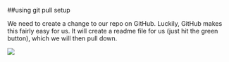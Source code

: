 ##using git pull setup

We need to create a change to our repo on GitHub. Luckily, GitHub makes this fairly easy for us. It will create a readme file for us (just hit the green button), which we will then pull down.

![](images/github-works.png)